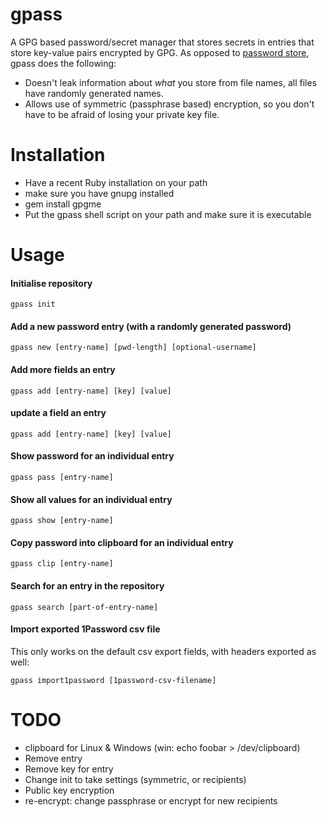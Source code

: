 # gpass
A GPG based password/secret manager that stores secrets in entries that store key-value pairs encrypted by GPG.
As opposed to [password store](http://www.passwordstore.org/), gpass does the following:

* Doesn't leak information about _what_ you store from file names, all files have randomly generated names.
* Allows use of symmetric (passphrase based) encryption, so you don't have to be afraid of losing your private key file.

# Installation
* Have a recent Ruby installation on your path
* make sure you have gnupg installed
* gem install gpgme
* Put the gpass shell script on your path and make sure it is executable

# Usage

#### Initialise repository

    gpass init

#### Add a new password entry (with a randomly generated password)

    gpass new [entry-name] [pwd-length] [optional-username]

#### Add more fields an entry

    gpass add [entry-name] [key] [value]

#### update a field an entry

    gpass add [entry-name] [key] [value]

#### Show password for an individual entry

    gpass pass [entry-name]

#### Show all values for an individual entry

    gpass show [entry-name]

#### Copy password into clipboard for an individual entry

    gpass clip [entry-name]

#### Search for an entry in the repository

    gpass search [part-of-entry-name]

#### Import exported 1Password csv file
This only works on the default csv export fields, with headers exported as well:

    gpass import1password [1password-csv-filename]



# TODO
* clipboard for Linux & Windows (win: echo foobar > /dev/clipboard)
* Remove entry
* Remove key for entry
* Change init to take settings (symmetric, or recipients)
* Public key encryption
* re-encrypt: change passphrase or encrypt for new recipients
